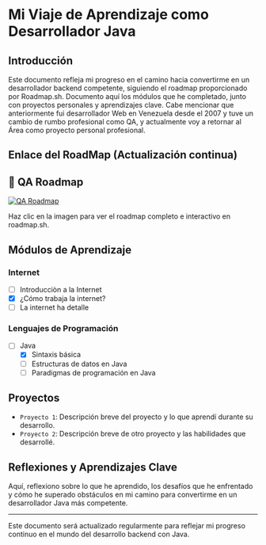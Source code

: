 # Mi Viaje de Aprendizaje como Desarrollador Java

## Introducción
Este documento refleja mi progreso en el camino hacia convertirme en un desarrollador backend competente, siguiendo el roadmap proporcionado por Roadmap.sh. Documento aquí los módulos que he completado, junto con proyectos personales y aprendizajes clave.
Cabe mencionar que anteriormente fui desarrollador Web en Venezuela desde el 2007 y tuve un cambio de rumbo profesional como QA, y actualmente voy a retornar al Área como proyecto personal profesional.

## Enlace del RoadMap (Actualización continua)
## 🧭 QA Roadmap

[![QA Roadmap](https://api.roadmap.sh/v1-badge/tall/6492f838e45f3400151c8667?variant=dark)](https://roadmap.sh/qa)

Haz clic en la imagen para ver el roadmap completo e interactivo en roadmap.sh.


## Módulos de Aprendizaje

### Internet
- [ ] Introducciòn a la Internet
- [x] ¿Cómo trabaja la internet?
- [ ] La internet ha detalle

### Lenguajes de Programación
- [ ] Java
  - [x] Sintaxis básica
  - [ ] Estructuras de datos en Java
  - [ ] Paradigmas de programación en Java

## Proyectos
- `Proyecto 1`: Descripción breve del proyecto y lo que aprendí durante su desarrollo.
- `Proyecto 2`: Descripción breve de otro proyecto y las habilidades que desarrollé.

## Reflexiones y Aprendizajes Clave
Aquí, reflexiono sobre lo que he aprendido, los desafíos que he enfrentado y cómo he superado obstáculos en mi camino para convertirme en un desarrollador Java más competente.

---

Este documento será actualizado regularmente para reflejar mi progreso continuo en el mundo del desarrollo backend con Java.
